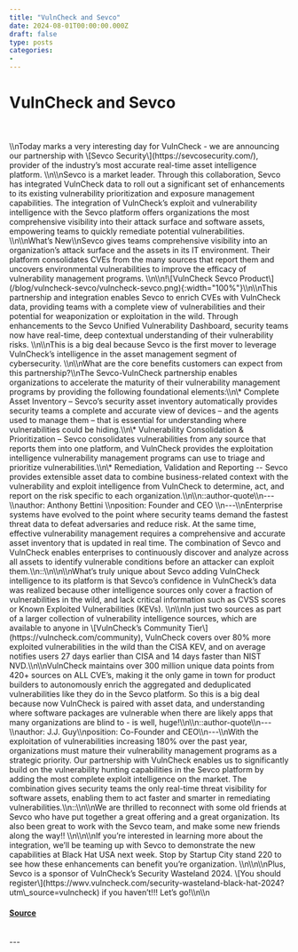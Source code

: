 ```yaml
---
title: "VulnCheck and Sevco"
date: 2024-08-01T00:00:00.000Z
draft: false
type: posts
categories: 
- 
---
```

# VulnCheck and Sevco

<br/>

<br/>
\\nToday marks a very interesting day for VulnCheck - we are announcing our partnership with \[Sevco Security\](https://sevcosecurity.com/), provider of the industry’s most accurate real-time asset intelligence platform. \\n\\nSevco is a market leader. Through this collaboration, Sevco has integrated VulnCheck data to roll out a significant set of enhancements to its existing vulnerability prioritization and exposure management capabilities. The integration of VulnCheck’s exploit and vulnerability intelligence with the Sevco platform offers organizations the most comprehensive visibility into their attack surface and software assets, empowering teams to quickly remediate potential vulnerabilities. \\n\\nWhat’s New\\nSevco gives teams comprehensive visibility into an organization’s attack surface and the assets in its IT environment. Their platform consolidates CVEs from the many sources that report them and uncovers environmental vulnerabilities to improve the efficacy of vulnerability management programs. \\n\\n!\[VulnCheck Sevco Product\](/blog/vulncheck-sevco/vulncheck-sevco.png){:width="100%"}\\n\\nThis partnership and integration enables Sevco to enrich CVEs with VulnCheck data, providing teams with a complete view of vulnerabilities and their potential for weaponization or exploitation in the wild. Through enhancements to the Sevco Unified Vulnerability Dashboard, security teams now have real-time, deep contextual understanding of their vulnerability risks. \\n\\nThis is a big deal because Sevco is the first mover to leverage VulnCheck’s intelligence in the asset management segment of cybersecurity. \\n\\nWhat are the core benefits customers can expect from this partnership?\\nThe Sevco-VulnCheck partnership enables organizations to accelerate the maturity of their vulnerability management programs by providing the following foundational elements:\\n\* Complete Asset Inventory – Sevco’s security asset inventory automatically provides security teams a complete and accurate view of devices – and the agents used to manage them – that is essential for understanding where vulnerabilities could be hiding.\\n\* Vulnerability Consolidation & Prioritization – Sevco consolidates vulnerabilities from any source that reports them into one platform, and VulnCheck provides the exploitation intelligence vulnerability management programs can use to triage and prioritize vulnerabilities.\\n\* Remediation, Validation and Reporting -- Sevco provides extensible asset data to combine business-related context with the vulnerability and exploit intelligence from VulnCheck to determine, act, and report on the risk specific to each organization.\\n\\n::author-quote\\n---\\nauthor: Anthony Bettini \\nposition: Founder and CEO \\n---\\nEnterprise systems have evolved to the point where security teams demand the fastest threat data to defeat adversaries and reduce risk. At the same time, effective vulnerability management requires a comprehensive and accurate asset inventory that is updated in real time. The combination of Sevco and VulnCheck enables enterprises to continuously discover and analyze across all assets to identify vulnerable conditions before an attacker can exploit them.\\n::\\n\\n\\nWhat’s truly unique about Sevco adding VulnCheck intelligence to its platform is that Sevco’s confidence in VulnCheck’s data was realized because other intelligence sources only cover a fraction of vulnerabilities in the wild, and lack critical information such as CVSS scores or Known Exploited Vulnerabilities (KEVs). \\n\\nIn just two sources as part of a larger collection of vulnerability intelligence sources, which are available to anyone in \[VulnCheck’s Community Tier\](https://vulncheck.com/community), VulnCheck covers over 80% more exploited vulnerabilities in the wild than the CISA KEV, and on average notifies users 27 days earlier than CISA and 14 days faster than NIST NVD.\\n\\nVulnCheck maintains over 300 million unique data points from 420+ sources on ALL CVE’s, making it the only game in town for product builders to autonomously enrich the aggregated and deduplicated vulnerabilities like they do in the Sevco platform. So this is a big deal because now VulnCheck is paired with asset data, and understanding where software packages are vulnerable when there are likely apps that many organizations are blind to - is well, huge!\\n\\n::author-quote\\n---\\nauthor: J.J. Guy\\nposition: Co-Founder and CEO\\n---\\nWith the exploitation of vulnerabilities increasing 180% over the past year, organizations must mature their vulnerability management programs as a strategic priority. Our partnership with VulnCheck enables us to significantly build on the vulnerability hunting capabilities in the Sevco platform by adding the most complete exploit intelligence on the market. The combination gives security teams the only real-time threat visibility for software assets, enabling them to act faster and smarter in remediating vulnerabilities.\\n::\\n\\nWe are thrilled to reconnect with some old friends at Sevco who have put together a great offering and a great organization. Its also been great to work with the Sevco team, and make some new friends along the way!! \\n\\n\\nIf you’re interested in learning more about the integration, we’ll be teaming up with Sevco to demonstrate the new capabilities at Black Hat USA next week. Stop by Startup City stand 220 to see how these enhancements can benefit you’re organization. \\n\\n\\nPlus, Sevco is a sponsor of VulnCheck’s Security Wasteland 2024. \[You should register\](https://wwv.vulncheck.com/security-wasteland-black-hat-2024?utm\_source=vulncheck) if you haven’t!!! Let’s go!\\n\\n

#### [Source](https://vulncheck.com/blog/vulncheck-sevco)

<br/>
---
